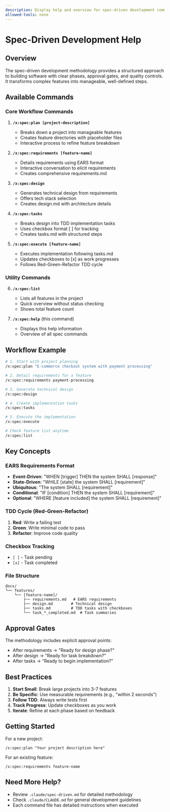 ```yaml
---
description: Display help and overview for spec-driven development commands
allowed-tools: none
---
```


# Spec-Driven Development Help

## Overview

The spec-driven development methodology provides a structured approach to building software with clear phases, approval gates, and quality controls. It transforms complex features into manageable, well-defined steps.

## Available Commands

### Core Workflow Commands

1. **`/x:spec:plan [project-description]`**
   - Breaks down a project into manageable features
   - Creates feature directories with placeholder files
   - Interactive process to refine feature breakdown

2. **`/x:spec:requirements [feature-name]`**
   - Details requirements using EARS format
   - Interactive conversation to elicit requirements
   - Creates comprehensive requirements.md

3. **`/x:spec:design`**
   - Generates technical design from requirements
   - Offers tech stack selection
   - Creates design.md with architecture details

4. **`/x:spec:tasks`**
   - Breaks design into TDD implementation tasks
   - Uses checkbox format [ ] for tracking
   - Creates tasks.md with structured steps

5. **`/x:spec:execute [feature-name]`**
   - Executes implementation following tasks.md
   - Updates checkboxes to [x] as work progresses
   - Follows Red-Green-Refactor TDD cycle

### Utility Commands

6. **`/x:spec:list`**
   - Lists all features in the project
   - Quick overview without status checking
   - Shows total feature count

7. **`/x:spec:help`** (this command)
   - Displays this help information
   - Overview of all spec commands

## Workflow Example

```bash
# 1. Start with project planning
/x:spec:plan "E-commerce checkout system with payment processing"

# 2. Detail requirements for a feature
/x:spec:requirements payment-processing

# 3. Generate technical design
/x:spec:design

# 4. Create implementation tasks
/x:spec:tasks

# 5. Execute the implementation
/x:spec:execute

# Check feature list anytime
/x:spec:list
```

## Key Concepts

### EARS Requirements Format
- **Event-Driven**: "WHEN [trigger] THEN the system SHALL [response]"
- **State-Driven**: "WHILE [state] the system SHALL [requirement]"
- **Ubiquitous**: "The system SHALL [requirement]"
- **Conditional**: "IF [condition] THEN the system SHALL [requirement]"
- **Optional**: "WHERE [feature included] the system SHALL [requirement]"

### TDD Cycle (Red-Green-Refactor)
1. **Red**: Write a failing test
2. **Green**: Write minimal code to pass
3. **Refactor**: Improve code quality

### Checkbox Tracking
- `[ ]` - Task pending
- `[x]` - Task completed

### File Structure
```
docx/
└── features/
    └── [feature-name]/
        ├── requirements.md   # EARS requirements
        ├── design.md        # Technical design
        ├── tasks.md         # TDD tasks with checkboxes
        └── task_*_completed.md  # Task summaries
```

## Approval Gates

The methodology includes explicit approval points:
- After requirements → "Ready for design phase?"
- After design → "Ready for task breakdown?"
- After tasks → "Ready to begin implementation?"

## Best Practices

1. **Start Small**: Break large projects into 3-7 features
2. **Be Specific**: Use measurable requirements (e.g., "within 2 seconds")
3. **Follow TDD**: Always write tests first
4. **Track Progress**: Update checkboxes as you work
5. **Iterate**: Refine at each phase based on feedback

## Getting Started

For a new project:
```
/x:spec:plan "Your project description here"
```

For an existing feature:
```
/x:spec:requirements feature-name
```

## Need More Help?

- Review `.claude/spec-driven.md` for detailed methodology
- Check `.claude/CLAUDE.md` for general development guidelines
- Each command file has detailed instructions when executed